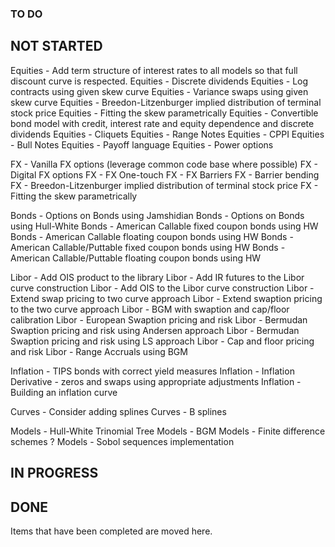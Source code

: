 ### TO DO 

## NOT STARTED
Equities - Add term structure of interest rates to all models so that full discount curve is respected.
Equities - Discrete dividends 
Equities - Log contracts using given skew curve
Equities - Variance swaps using given skew curve
Equities - Breedon-Litzenburger implied distribution of terminal stock price
Equities - Fitting the skew parametrically
Equities - Convertible bond model with credit, interest rate and equity dependence and discrete dividends
Equities - Cliquets
Equities - Range Notes
Equities - CPPI
Equities - Bull Notes 
Equities - Payoff language
Equities - Power options

FX - Vanilla FX options (leverage common code base where possible)
FX - Digital FX options
FX - FX One-touch 
FX - FX Barriers
FX - Barrier bending
FX - Breedon-Litzenburger implied distribution of terminal stock price
FX - Fitting the skew parametrically

Bonds - Options on Bonds using Jamshidian
Bonds - Options on Bonds using Hull-White
Bonds - American Callable fixed coupon bonds using HW
Bonds - American Callable floating coupon bonds using HW
Bonds - American Callable/Puttable fixed coupon bonds using HW
Bonds - American Callable/Puttable floating coupon bonds using HW

Libor - Add OIS product to the library
Libor - Add IR futures to the Libor curve construction
Libor - Add OIS to the Libor curve construction
Libor - Extend swap pricing to two curve approach
Libor - Extend swaption pricing to the two curve approach
Libor - BGM with swaption and cap/floor calibration
Libor - European Swaption pricing and risk
Libor - Bermudan Swaption pricing and risk using Andersen approach
Libor - Bermudan Swaption pricing and risk using LS approach
Libor - Cap and floor pricing and risk
Libor - Range Accruals using BGM

Inflation - TIPS bonds with correct yield measures
Inflation - Inflation Derivative - zeros and swaps using appropriate adjustments
Inflation - Building an inflation curve

Curves - Consider adding splines 
Curves - B splines 

Models - Hull-White Trinomial Tree
Models - BGM
Models - Finite difference schemes ?
Models - Sobol sequences implementation 

## IN PROGRESS

## DONE
Items that have been completed are moved here.


